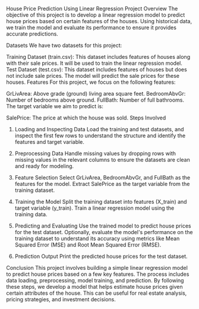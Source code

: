 House Price Prediction Using Linear Regression
Project Overview
The objective of this project is to develop a linear regression model to predict house prices based on certain features of the houses. Using historical data, we train the model and evaluate its performance to ensure it provides accurate predictions.

Datasets
We have two datasets for this project:

Training Dataset (train.csv): This dataset includes features of houses along with their sale prices. It will be used to train the linear regression model.
Test Dataset (test.csv): This dataset includes features of houses but does not include sale prices. The model will predict the sale prices for these houses.
Features
For this project, we focus on the following features:

GrLivArea: Above grade (ground) living area square feet.
BedroomAbvGr: Number of bedrooms above ground.
FullBath: Number of full bathrooms.
The target variable we aim to predict is:

SalePrice: The price at which the house was sold.
Steps Involved
1. Loading and Inspecting Data
Load the training and test datasets, and inspect the first few rows to understand the structure and identify the features and target variable.

2. Preprocessing Data
Handle missing values by dropping rows with missing values in the relevant columns to ensure the datasets are clean and ready for modeling.

3. Feature Selection
Select GrLivArea, BedroomAbvGr, and FullBath as the features for the model. Extract SalePrice as the target variable from the training dataset.

4. Training the Model
Split the training dataset into features (X_train) and target variable (y_train). Train a linear regression model using the training data.

5. Predicting and Evaluating
Use the trained model to predict house prices for the test dataset. Optionally, evaluate the model's performance on the training dataset to understand its accuracy using metrics like Mean Squared Error (MSE) and Root Mean Squared Error (RMSE).

6. Prediction Output
Print the predicted house prices for the test dataset.

Conclusion
This project involves building a simple linear regression model to predict house prices based on a few key features. The process includes data loading, preprocessing, model training, and prediction. By following these steps, we develop a model that helps estimate house prices given certain attributes of the house. This can be useful for real estate analysis, pricing strategies, and investment decisions.
